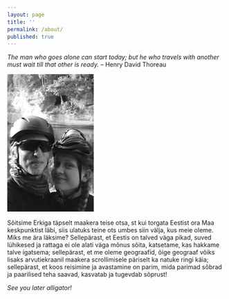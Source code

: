```yaml
---
layout: page
title: ''
permalink: /about/
published: true
---
```







_The man who goes alone can start today; but he who travels with another must wait till that other is ready._ – Henry David Thoreau


![Cycling Vagabonds](/images/KE_avatar2.jpg "oˇo")

Sõitsime Erkiga täpselt maakera teise otsa, st kui torgata Eestist ora Maa keskpunktist läbi, siis ulatuks teine ots umbes siin välja, kus meie oleme. Miks me ära läksime? Sellepärast, et Eestis on talved väga pikad, suved lühikesed ja rattaga ei ole alati väga mõnus sõita, katsetame, kas hakkame talve igatsema; sellepärast, et me oleme geograafid, õige geograaf võiks lisaks arvutiekraanil maakera scrollimisele päriselt ka natuke ringi käia; sellepärast, et koos reisimine ja avastamine on parim, mida parimad sõbrad ja paarilised teha saavad, kasvatab ja tugevdab sõprust! 

_See you later alligator!_
